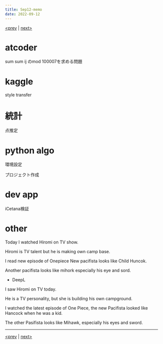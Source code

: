 ```yaml
---
title: Sep12-memo 
date: 2022-09-12 
---
```


[<prev](https://idekworks.github.io/TechnicalMemo/2022/09/11/Sep11.html) | [next>](https://idekworks.github.io/TechnicalMemo/2022/09/13/Sep13.html) 

# atcoder
sum sum ij 
のmod 100007を求める問題

# kaggle
style transfer

# 統計
点推定

# python algo
環境設定

プロジェクト作成

# dev app
iCetana検証

# other
Today I watched Hiromi on TV show.

Hiromi is TV talent but he is making own camp base.

I read new episode of Onepiece New pacifista looks like Child Huncok.

Another pacifista looks like mihork especially his eye and sord.

- DeepL

I saw Hiromi on TV today.

He is a TV personality, but she is building his own campground.

I watched the latest episode of One Piece, the new Pacifista looked like Hancock when he was a kid.

The other Pasifista looks like Mihawk, especially his eyes and sword.

***

[<prev](https://idekworks.github.io/TechnicalMemo/2022/09/11/Sep11.html) | [next>](https://idekworks.github.io/TechnicalMemo/2022/09/13/Sep13.html)

